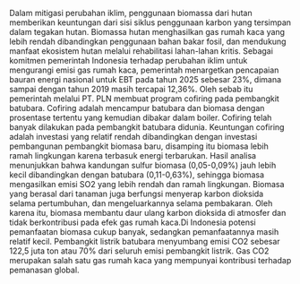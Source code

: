 Dalam mitigasi perubahan iklim, penggunaan biomassa dari hutan memberikan keuntungan dari sisi siklus penggunaan karbon yang tersimpan dalam tegakan hutan. Biomassa hutan menghasilkan gas rumah kaca yang lebih rendah dibandingkan penggunaan bahan bakar fosil, dan mendukung manfaat ekosistem hutan melalui rehabilitasi lahan-lahan kritis.
Sebagai komitmen pemerintah Indonesia terhadap perubahan iklim untuk mengurangi emisi gas rumah kaca, pemerintah menargetkan pencapaian bauran energi nasional untuk EBT pada tahun 2025 sebesar 23%, dimana sampai dengan tahun 2019 masih tercapai 12,36%. Oleh sebab itu pemerintah melalui PT. PLN membuat program cofiring pada pembangkit batubara. Cofiring adalah mencampur batubara dan biomasa dengan prosentase tertentu yang kemudian dibakar dalam boiler. Cofiring telah banyak dilakukan pada pembangkit batubara didunia. Keuntungan cofiring adalah investasi yang relatif rendah dibandingkan dengan investasi pembangunan pembangkit biomasa baru, disamping itu biomasa lebih ramah lingkungan karena terbasuk energi terbarukan. Hasil analisa menunjukkan bahwa kandungan sulfur biomasa (0,05-0,09%) jauh lebih kecil dibandingkan dengan batubara (0,11-0,63%), sehingga biomasa mengasilkan emisi SO2 yang lebih rendah dan ramah lingkungan. Biomasa yang berasal dari tanaman juga berfungsi menyerap karbon dioksida selama pertumbuhan, dan mengeluarkannya selama pembakaran. Oleh karena itu, biomasa membantu daur ulang karbon dioksida di atmosfer dan tidak berkontribusi pada efek gas rumah kaca.Di Indonesia potensi pemanfaatan biomasa cukup banyak, sedangkan pemanfaatannya masih relatif kecil.
Pembangkit listrik batubara menyumbang emisi CO2 sebesar 122,5 juta ton atau 70% dari seluruh emisi pembangkit listrik. Gas CO2 merupakan salah satu gas rumah kaca yang mempunyai kontribusi terhadap pemanasan global.